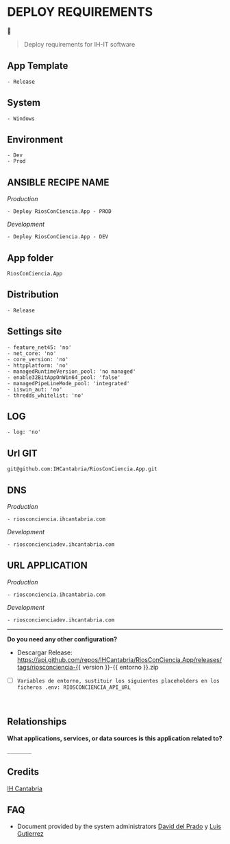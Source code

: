 # DEPLOY REQUIREMENTS

🚀
<br>

> Deploy requirements for IH-IT software
> <br>

## App Template

    - Release

## System

    - Windows

## Environment

    - Dev
    - Prod

## ANSIBLE RECIPE NAME

_Production_

    - Deploy RiosConCiencia.App - PROD

_Development_

    - Deploy RiosConCiencia.App - DEV

## App folder

`RiosConCiencia.App`

## Distribution

    - Release

## Settings site

    - feature_net45: 'no'
    - net_core: 'no'
    - core_version: 'no'
    - httpplatform: 'no'
    - managedRuntimeVersion_pool: 'no managed'
    - enable32BitAppOnWin64_pool: 'false'
    - managedPipeLineMode_pool: 'integrated'
    - iiswin_aut: 'no'
    - thredds_whitelist: 'no'

## LOG

    - log: 'no'

## Url GIT

    git@github.com:IHCantabria/RiosConCiencia.App.git

## DNS

_Production_

    - riosconciencia.ihcantabria.com

_Development_

    - riosconcienciadev.ihcantabria.com

## URL APPLICATION

_Production_

    - riosconciencia.ihcantabria.com

_Development_

    - riosconcienciadev.ihcantabria.com

---

**Do you need any other configuration?**

- Descargar Release: https://api.github.com/repos/IHCantabria/RiosConCiencia.App/releases/tags/riosconciencia-{{ version }}-{{ entorno }}.zip

- [ ] `Variables de entorno, sustituir los siguientes placeholders en los ficheros .env: RIOSCONCIENCIA_API_URL`

<br>

## Relationships

**What applications, services, or data sources is this application related to?**

`________`

## Credits

[IH Cantabria](https://github.com/IHCantabria)

## FAQ

- Document provided by the system administrators [David del Prado](https://ihcantabria.com/directorio-personal/david-del-prado-secadas/) y [Luis Gutierrez](https://ihcantabria.com/directorio-personal/luis-gutierrez/)
